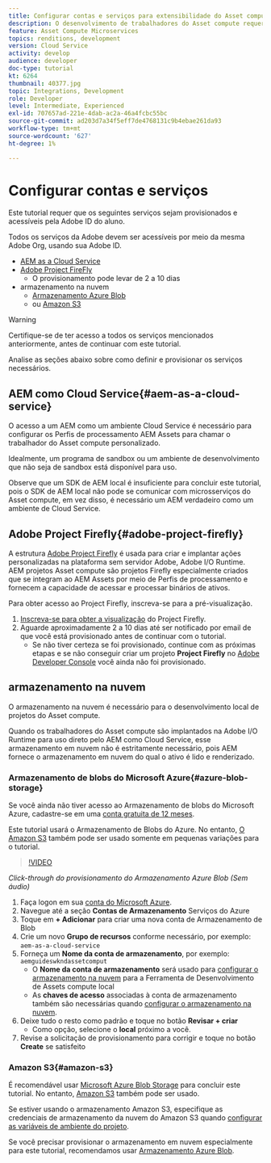 ```yaml
---
title: Configurar contas e serviços para extensibilidade do Asset compute
description: O desenvolvimento de trabalhadores do Asset compute requer acesso a contas e serviços, incluindo AEM como Cloud Service, Adobe Project Firefly e armazenamento em nuvem fornecido pela Microsoft ou Amazon.
feature: Asset Compute Microservices
topics: renditions, development
version: Cloud Service
activity: develop
audience: developer
doc-type: tutorial
kt: 6264
thumbnail: 40377.jpg
topic: Integrations, Development
role: Developer
level: Intermediate, Experienced
exl-id: 707657ad-221e-4dab-ac2a-46a4fcbc55bc
source-git-commit: ad203d7a34f5eff7de4768131c9b4ebae261da93
workflow-type: tm+mt
source-wordcount: '627'
ht-degree: 1%

---
```


# Configurar contas e serviços

Este tutorial requer que os seguintes serviços sejam provisionados e acessíveis pela Adobe ID do aluno.

Todos os serviços da Adobe devem ser acessíveis por meio da mesma Adobe Org, usando sua Adobe ID.

+ [AEM as a Cloud Service](#aem-as-a-cloud-service)
+ [Adobe Project FireFly](#adobe-project-firefly)
   + O provisionamento pode levar de 2 a 10 dias
+ armazenamento na nuvem
   + [Armazenamento Azure Blob](https://azure.microsoft.com/en-us/services/storage/blobs/)
   + ou [Amazon S3](https://aws.amazon.com/s3/?did=ft_card&amp;trk=ft_card)

>[!WARNING]
>
>Certifique-se de ter acesso a todos os serviços mencionados anteriormente, antes de continuar com este tutorial.
> 
> Analise as seções abaixo sobre como definir e provisionar os serviços necessários.

## AEM como Cloud Service{#aem-as-a-cloud-service}

O acesso a um AEM como um ambiente Cloud Service é necessário para configurar os Perfis de processamento AEM Assets para chamar o trabalhador do Asset compute personalizado.

Idealmente, um programa de sandbox ou um ambiente de desenvolvimento que não seja de sandbox está disponível para uso.

Observe que um SDK de AEM local é insuficiente para concluir este tutorial, pois o SDK de AEM local não pode se comunicar com microsserviços do Asset compute, em vez disso, é necessário um AEM verdadeiro como um ambiente de Cloud Service.

## Adobe Project Firefly{#adobe-project-firefly}

A estrutura [Adobe Project Firefly](https://www.adobe.io/apis/experienceplatform/project-firefly.html) é usada para criar e implantar ações personalizadas na plataforma sem servidor Adobe, Adobe I/O Runtime. AEM projetos Asset compute são projetos Firefly especialmente criados que se integram ao AEM Assets por meio de Perfis de processamento e fornecem a capacidade de acessar e processar binários de ativos.

Para obter acesso ao Project Firefly, inscreva-se para a pré-visualização.

1. [Inscreva-se para obter a visualização](https://adobeio.typeform.com/to/obqgRm) do Project Firefly.
1. Aguarde aproximadamente 2 a 10 dias até ser notificado por email de que você está provisionado antes de continuar com o tutorial.
   + Se não tiver certeza se foi provisionado, continue com as próximas etapas e se não conseguir criar um projeto __Project Firefly__ no [Adobe Developer Console](https://console.adobe.io) você ainda não foi provisionado.

## armazenamento na nuvem

O armazenamento na nuvem é necessário para o desenvolvimento local de projetos do Asset compute.

Quando os trabalhadores do Asset compute são implantados na Adobe I/O Runtime para uso direto pelo AEM como Cloud Service, esse armazenamento em nuvem não é estritamente necessário, pois AEM fornece o armazenamento em nuvem do qual o ativo é lido e renderizado.

### Armazenamento de blobs do Microsoft Azure{#azure-blob-storage}

Se você ainda não tiver acesso ao Armazenamento de blobs do Microsoft Azure, cadastre-se em uma [conta gratuita de 12 meses](https://azure.microsoft.com/en-us/free/).

Este tutorial usará o Armazenamento de Blobs do Azure. No entanto, [O Amazon S3](#amazon-s3) também pode ser usado somente em pequenas variações para o tutorial.

>[!VIDEO](https://video.tv.adobe.com/v/40377/?quality=12&learn=on)

_Click-through do provisionamento do Armazenamento Azure Blob (Sem áudio)_


1. Faça logon em sua [conta do Microsoft Azure](https://azure.microsoft.com/en-us/account/).
1. Navegue até a seção __Contas de Armazenamento__ Serviços do Azure
1. Toque em __+ Adicionar__ para criar uma nova conta de Armazenamento de Blob
1. Crie um novo __Grupo de recursos__ conforme necessário, por exemplo: `aem-as-a-cloud-service`
1. Forneça um __Nome da conta de armazenamento__, por exemplo: `aemguideswkndassetcomput`
   + O __Nome da conta de armazenamento__ será usado para [configurar o armazenamento na nuvem](../develop/environment-variables.md) para a Ferramenta de Desenvolvimento de Assets compute local
   + As __chaves de acesso__ associadas à conta de armazenamento também são necessárias quando [configurar o armazenamento na nuvem](../develop/environment-variables.md).
1. Deixe tudo o resto como padrão e toque no botão __Revisar + criar__
   + Como opção, selecione o __local__ próximo a você.
1. Revise a solicitação de provisionamento para corrigir e toque no botão __Create__ se satisfeito

### Amazon S3{#amazon-s3}

É recomendável usar [Microsoft Azure Blob Storage](#azure-blob-storage) para concluir este tutorial. No entanto, [Amazon S3](https://aws.amazon.com/s3/?did=ft_card&amp;trk=ft_card) também pode ser usado.

Se estiver usando o armazenamento Amazon S3, especifique as credenciais de armazenamento da nuvem do Amazon S3 quando [configurar as variáveis de ambiente do projeto](../develop/environment-variables.md#amazon-s3).

Se você precisar provisionar o armazenamento em nuvem especialmente para este tutorial, recomendamos usar [Armazenamento Azure Blob](#azure-blob-storage).
